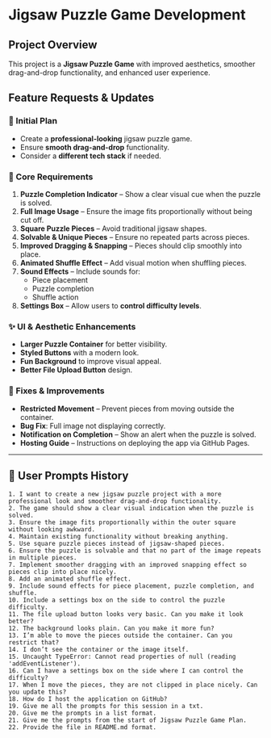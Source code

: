 # Jigsaw Puzzle Game Development  

## Project Overview  
This project is a **Jigsaw Puzzle Game** with improved aesthetics, smoother drag-and-drop functionality, and enhanced user experience.  

## Feature Requests & Updates  

### 📌 Initial Plan  
- Create a **professional-looking** jigsaw puzzle game.  
- Ensure **smooth drag-and-drop** functionality.  
- Consider a **different tech stack** if needed.  

### 🎯 Core Requirements  
1. **Puzzle Completion Indicator** – Show a clear visual cue when the puzzle is solved.  
2. **Full Image Usage** – Ensure the image fits proportionally without being cut off.  
3. **Square Puzzle Pieces** – Avoid traditional jigsaw shapes.  
4. **Solvable & Unique Pieces** – Ensure no repeated parts across pieces.  
5. **Improved Dragging & Snapping** – Pieces should clip smoothly into place.  
6. **Animated Shuffle Effect** – Add visual motion when shuffling pieces.  
7. **Sound Effects** – Include sounds for:  
   - Piece placement  
   - Puzzle completion  
   - Shuffle action  
8. **Settings Box** – Allow users to **control difficulty levels**.  

### ✨ UI & Aesthetic Enhancements  
- **Larger Puzzle Container** for better visibility.  
- **Styled Buttons** with a modern look.  
- **Fun Background** to improve visual appeal.  
- **Better File Upload Button** design.  

### 🚀 Fixes & Improvements  
- **Restricted Movement** – Prevent pieces from moving outside the container.  
- **Bug Fix**: Full image not displaying correctly.  
- **Notification on Completion** – Show an alert when the puzzle is solved.  
- **Hosting Guide** – Instructions on deploying the app via GitHub Pages.  

---

## 🔹 User Prompts History  

```plaintext
1. I want to create a new jigsaw puzzle project with a more professional look and smoother drag-and-drop functionality.
2. The game should show a clear visual indication when the puzzle is solved.
3. Ensure the image fits proportionally within the outer square without looking awkward.
4. Maintain existing functionality without breaking anything.
5. Use square puzzle pieces instead of jigsaw-shaped pieces.
6. Ensure the puzzle is solvable and that no part of the image repeats in multiple pieces.
7. Implement smoother dragging with an improved snapping effect so pieces clip into place nicely.
8. Add an animated shuffle effect.
9. Include sound effects for piece placement, puzzle completion, and shuffle.
10. Include a settings box on the side to control the puzzle difficulty.
11. The file upload button looks very basic. Can you make it look better?
12. The background looks plain. Can you make it more fun?
13. I’m able to move the pieces outside the container. Can you restrict that?
14. I don’t see the container or the image itself.
15. Uncaught TypeError: Cannot read properties of null (reading 'addEventListener').
16. Can I have a settings box on the side where I can control the difficulty?
17. When I move the pieces, they are not clipped in place nicely. Can you update this?
18. How do I host the application on GitHub?
19. Give me all the prompts for this session in a txt.
20. Give me the prompts in a list format.
21. Give me the prompts from the start of Jigsaw Puzzle Game Plan.
22. Provide the file in README.md format.